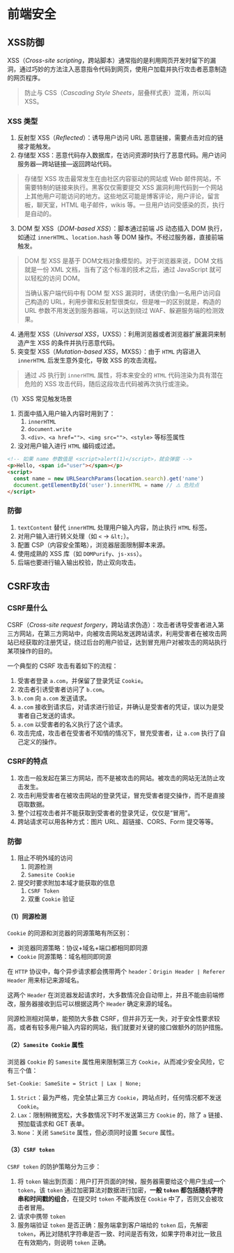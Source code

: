 # 前端安全

## XSS防御

XSS（*Cross-site scripting*，跨站脚本）通常指的是利用网页开发时留下的漏洞，通过巧妙的方法注入恶意指令代码到网页，使用户加载并执行攻击者恶意制造的网页程序。

> 防止与 CSS（*Cascading Style Sheets*，层叠样式表）混淆，所以叫 XSS。

### XSS 类型

1. 反射型 XSS（*Reflected*）：诱导用户访问 URL 恶意链接，需要点击对应的链接才能触发。
2. 存储型 XSS：恶意代码存入数据库，在访问资源时执行了恶意代码。用户访问服务器—跨站链接—返回跨站代码。

> 存储型 XSS 攻击最常发生在由社区内容驱动的网站或 Web 邮件网站，不需要特制的链接来执行。黑客仅仅需要提交 XSS 漏洞利用代码到一个网站上其他用户可能访问的地方。这些地区可能是博客评论，用户评论，留言板，聊天室，HTML 电子邮件，wikis 等。一旦用户访问受感染的页，执行是自动的。

3. DOM 型 XSS（*DOM-based XSS*）：脚本通过前端 JS 动态插入 DOM 执行，如通过 `innerHTML`、`location.hash` 等 DOM 操作。不经过服务器，直接前端触发。

> DOM 型 XSS 是基于 DOM文档对象模型的。对于浏览器来说，DOM 文档就是一份 XML 文档，当有了这个标准的技术之后，通过 JavaScript 就可以轻松的访问 DOM。
>
> 当确认客户端代码中有 DOM 型 XSS 漏洞时，诱使(钓鱼)一名用户访问自己构造的 URL，利用步骤和反射型很类似，但是唯一的区别就是，构造的 URL 参数不用发送到服务器端，可以达到绕过 WAF、躲避服务端的检测效果。

4. 通用型 XSS（*Universal XSS*，UXSS）：利用浏览器或者浏览器扩展漏洞来制造产生 XSS 的条件并执行恶意代码。
5. 突变型 XSS（*Mutation-based XSS*，MXSS）：由于 `HTML` 内容进入 `innerHTML` 后发生意外变化，导致 XSS 的攻击流程。

> 通过 JS 执行到 `innerHTML` 属性，将本来安全的 `HTML` 代码渲染为具有潜在危险的 XSS 攻击代码，随后这段攻击代码被再次执行或渲染。

（1）XSS 常见触发场景

1. 页面中插入用户输入内容时用到了：
   1. `innerHTML`
   2. `document.write`
   3. `<div>、<a href="">、<img src="">、<style>` 等标签属性
2. 没对用户输入进行 `HTML` 编码或过滤。

```html
<!-- 如果 name 参数值是 <script>alert(1)</script>，就会弹窗 -->
<p>Hello, <span id="user"></span></p>
<script>
  const name = new URLSearchParams(location.search).get('name')
  document.getElementById('user').innerHTML = name // ⚠️ 危险点
</script>
```

### 防御

1. `textContent` 替代 `innerHTML` 处理用户输入内容，防止执行 `HTML` 标签。
2. 对用户输入进行转义处理（如 `<` → `&lt;`）。
3. 配置 CSP（内容安全策略），浏览器层面限制脚本来源。
4. 使用成熟的 XSS 库（如 `DOMPurify`、`js-xss`）。
5. 后端也要进行输入输出校验，防止双向攻击。

## CSRF攻击

### CSRF是什么

CSRF（*Cross-site request forgery*，跨站请求伪造）：攻击者诱导受害者进入第三方网站，在第三方网站中，向被攻击网站发送跨站请求，利用受害者在被攻击网站已经获取的注册凭证，绕过后台的用户验证，达到冒充用户对被攻击的网站执行某项操作的目的。

一个典型的 CSRF 攻击有着如下的流程：

1. 受害者登录 `a.com`，并保留了登录凭证 `Cookie`。
2. 攻击者引诱受害者访问了 `b.com`。
3. `b.com` 向 `a.com` 发送请求。
4. `a.com` 接收到请求后，对请求进行验证，并确认是受害者的凭证，误以为是受害者自己发送的请求。
5. `a.com` 以受害者的名义执行了这个请求。
6. 攻击完成，攻击者在受害者不知情的情况下，冒充受害者，让 `a.com` 执行了自己定义的操作。

### CSRF的特点

1. 攻击一般发起在第三方网站，而不是被攻击的网站。被攻击的网站无法防止攻击发生。
2. 攻击利用受害者在被攻击网站的登录凭证，冒充受害者提交操作，而不是直接窃取数据。
3. 整个过程攻击者并不能获取到受害者的登录凭证，仅仅是“冒用”。
4. 跨站请求可以用各种方式：图片 URL、超链接、CORS、Form 提交等等。

### 防御

1. 阻止不明外域的访问
   1. 同源检测
   2. `Samesite Cookie`
2. 提交时要求附加本域才能获取的信息
   1. `CSRF Token`
   2. 双重 `Cookie` 验证

#### （1）同源检测

`Cookie` 的同源和浏览器的同源策略有所区别：

- 浏览器同源策略：协议+域名+端口都相同即同源
- `Cookie` 同源策略：域名相同即同源

在 `HTTP` 协议中，每个异步请求都会携带两个 `header`：`Origin Header | Referer Header` 用来标记来源域名。

这两个 `Header` 在浏览器发起请求时，大多数情况会自动带上，并且不能由前端修改，服务器接收到后可以根据这两个 `Header` 确定来源的域名。

同源检测相对简单，能预防大多数 CSRF，但并非万无一失，对于安全性要求较高，或者有较多用户输入内容的网站，我们就要对关键的接口做额外的防护措施。

#### （2）`Samesite Cookie` 属性

浏览器 `Cookie` 的 `Samesite` 属性用来限制第三方 `Cookie`，从而减少安全风险，它有三个值：

```http
Set-Cookie: SameSite = Strict | Lax | None;
```

1. `Strict`：最为严格，完全禁止第三方 `Cookie`，跨站点时，任何情况都不发送 `Cookie`。
2. `Lax`：限制稍微宽松，大多数情况下时不发送第三方 `Cookie` 的，除了 `a` 链接、预加载请求和 GET 表单。
3. `None`：关闭 `SameSite` 属性，但必须同时设置 `Secure` 属性。

#### （3）`CSRF token`

`CSRF token` 的防护策略分为三步：

1. 将 `token` 输出到页面：用户打开页面的时候，服务器需要给这个用户生成一个 `token`，该 `token` 通过加密算法对数据进行加密，**一般 `token` 都包括随机字符串和时间戳的组合**，在提交时 `token` 不能再放在 `Cookie` 中了，否则又会被攻击者冒用。
2. 请求中携带 `token`
3. 服务端验证 `token` 是否正确：服务端拿到客户端给的 `token` 后，先解密 `token`，再比对随机字符串是否一致、时间是否有效，如果字符串对比一致且在有效期内，则说明 `token` 正确。







